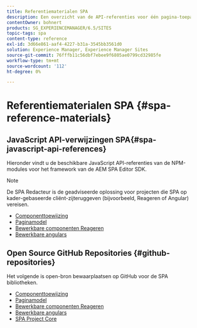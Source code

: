 ```yaml
---
title: Referentiematerialen SPA
description: Een overzicht van de API-referenties voor één pagina-toepassing en opslagruimten voor broncode
contentOwner: bohnert
products: SG_EXPERIENCEMANAGER/6.5/SITES
topic-tags: spa
content-type: reference
exl-id: 3d66e861-aaf4-4227-b31a-3545bb3561d0
solution: Experience Manager, Experience Manager Sites
source-git-commit: 76fffb11c56dbf7ebee9f6805ae0799cd32985fe
workflow-type: tm+mt
source-wordcount: '112'
ht-degree: 0%

---
```


# Referentiematerialen SPA {#spa-reference-materials}

## JavaScript API-verwijzingen SPA{#spa-javascript-api-references}

Hieronder vindt u de beschikbare JavaScript API-referenties van de NPM-modules voor het framework van de AEM SPA Editor SDK.

>[!NOTE]
>
>De SPA Redacteur is de geadviseerde oplossing voor projecten die SPA op kader-gebaseerde cliënt-zijteruggeven (bijvoorbeeld, Reageren of Angular) vereisen.

* [Componenttoewijzing](https://www.npmjs.com/package/@adobe/aem-spa-component-mapping)
* [Paginamodel](https://www.npmjs.com/package/@adobe/aem-spa-model-manager)
* [Bewerkbare componenten Reageren](https://www.npmjs.com/package/@adobe/aem-react-editable-components)
* [Bewerkbare angulars](https://www.npmjs.com/package/@adobe/aem-angular-editable-components)

## Open Source GitHub Repositories {#github-repositories}

Het volgende is open-bron bewaarplaatsen op GitHub voor de SPA bibliotheken.

* [Componenttoewijzing](https://github.com/adobe/aem-spa-component-mapping)
* [Paginamodel](https://github.com/adobe/aem-spa-page-model-manager)
* [Bewerkbare componenten Reageren](https://github.com/adobe/aem-react-editable-components)
* [Bewerkbare angulars](https://github.com/adobe/aem-angular-editable-components)
* [SPA Project Core](https://github.com/adobe/aem-spa-project-core)
